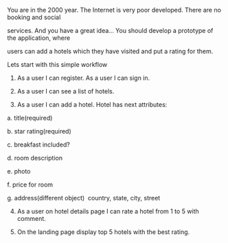 You are in the 2000 year. The Internet is very poor developed. There are no booking and social

services. And you have a great idea... You should develop a prototype of the application, where

users can add a hotels which they have visited and put а rating for them.

Lets start with this simple workflow

1. As a user I can register. As a user I can sign in.

2. As a user I can see a list of hotels.

3. As a user I can add a hotel. Hotel has next attributes:

a. title(required)

b. star rating(required)

c. breakfast included?

d. room description

e. photo

f. price for room

g. address(different object) ­ country, state, city, street

4. As a user on hotel details page I can rate a hotel from 1 to 5 with comment.

5. On the landing page display top 5 hotels with the best rating.